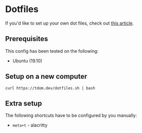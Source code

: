 # Dotfiles

If you'd like to set up your own dot files, check out [this article](https://medium.com/toutsbrasil/how-to-manage-your-dotfiles-with-git-f7aeed8adf8b).

## Prerequisites

This config has been tested on the following:
 * Ubuntu (19.10)

## Setup on a new computer

```
curl https://tdom.dev/dotfiles.sh | bash
```

## Extra setup

The following shortcuts have to be configured by you manually:
 - `meta+t` - alacritty


